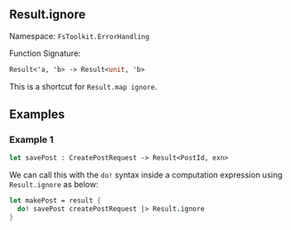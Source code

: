 ## Result.ignore

Namespace: `FsToolkit.ErrorHandling`

Function Signature:

```fsharp
Result<'a, 'b> -> Result<unit, 'b>
```

This is a shortcut for `Result.map ignore`.

## Examples

### Example 1

```fsharp
let savePost : CreatePostRequest -> Result<PostId, exn>
```

We can call this with the `do!` syntax inside a computation expression using `Result.ignore` as below:

```fsharp
let makePost = result {
  do! savePost createPostRequest |> Result.ignore
}
```